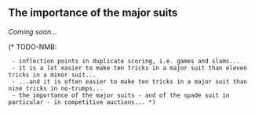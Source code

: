 ## <a name="The_importance_of_the_major_suits"> The importance of the major suits

_Coming soon..._

(* TODO-NMB:

     - inflection points in duplicate scoring, i.e. games and slams...
     - it is a lot easier to make ten tricks in a major suit than eleven tricks in a minor suit...
     - ...and it is often easier to make ten tricks in a major suit than nine tricks in no-trumps...
     - the importance of the major suits - and of the spade suit in particular - in competitive auctions... *)
